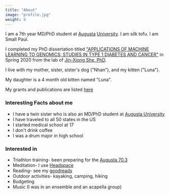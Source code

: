 ```yaml
---
title: "About"
image: "profile.jpg"
weight: 8
---
```


I am a 7th year MD/PhD student at [Augusta](https://jagwire.augusta.edu/in-their-own-words-paul-tran/) [University](https://jagwire.augusta.edu/tag/paul-tran/).
I am silk tofu.
I am Small Paul.

I completed my PhD dissertation titled ["APPLICATIONS OF MACHINE LEARNING TO GENOMICS:
STUDIES IN TYPE 1 DIABETES AND CANCER"](https://www.augusta.edu/gradschool/documents/paul-tran-defense-announcement.pdf) in Spring 2020 from the lab of [Jin-Xiong She, PhD](https://augusta.pure.elsevier.com/en/persons/jin-xiong-she). 

I live with my mother, sister, sister's dog ("Nhan"), and my kitten ("Luna").

My daughter is a 4 month old kitten named "Luna".

My grants and publications are listed [here](https://orcid.org/0000-0003-2197-4376)


### Interesting Facts about me

* I have a twin sister who is also an MD/PhD student at [Augusta University](https://www.facebook.com/GeorgiaMDPhD/posts/congratulations-to-paul-tran-for-receiving-the-2019-augusta-university-faculty-c/2383626914991804/)
* I have traveled to all 50 states in the US
* I started medical school at 17
* I don't drink coffee
* I was a drum major in high school

### Interested in
* Triathlon training- been preparing for the [Augusta 70.3](https://www.ironman.com/im703-augusta)
* Meditation- I use [Headspace](https://www.headspace.com/)
* Reading- see my [goodreads](https://www.goodreads.com/user/show/45740775-paul-tran)
* Outdoor activities- kayaking, camping, hiking
* Budgeting
* Music (I was in an ensemble and an acapella group)